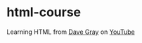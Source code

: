 # html-course
Learning HTML from [Dave Gray](https://github.com/gitdagray) on [YouTube](https://www.youtube.com/c/DaveGrayTeachesCode)
